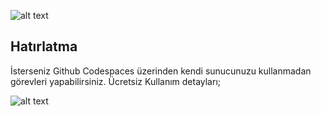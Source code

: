 ![alt text](https://i.hizliresim.com/ea13mj8.png)


## Hatırlatma
İsterseniz Github Codespaces üzerinden kendi sunucunuzu kullanmadan görevleri yapabilirsiniz. Ücretsiz Kullanım detayları;


![alt text](https://i.hizliresim.com/6uw6f92.png)


